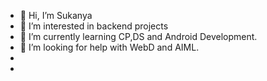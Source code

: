 - 👋 Hi, I’m Sukanya
- 👀 I’m interested in backend projects
- 🌱 I’m currently learning CP,DS and Android Development.
- 🤝 I’m looking for help with WebD and AIML.
- 
- 

<!---
sukanyaa84/sukanyaa84 is a ✨ special ✨ repository because its `README.md` (this file) appears on your GitHub profile.
You can click the Preview link to take a look at your changes.
--->
